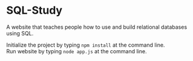 # SQL-Study
A website that teaches people how to use and build relational databases using SQL.

Initialize the project by typing `npm install` at the command line.  
Run website by typing `node app.js` at the command line.
